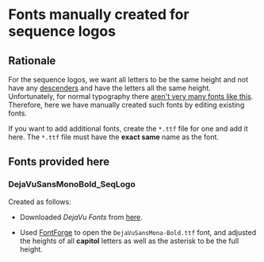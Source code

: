 # Fonts manually created for sequence logos

## Rationale
For the sequence logos, we want all letters to be the same height and not have any [descenders](https://en.wikipedia.org/wiki/Descender) and have the letters all the same height.
Unfortunately, for normal typography there [aren't very many fonts like this](https://graphicdesign.stackexchange.com/questions/111439/is-there-a-font-that-has-the-same-height-for-every-character).
Therefore, here we have manually created such fonts by editing existing fonts.

If you want to add additional fonts, create the `*.ttf` file for one and add it here.
The `*.ttf` file must have the **exact same** name as the font.


## Fonts provided here

### DejaVuSansMonoBold_SeqLogo
Created as follows:

 - Downloaded *DejaVu Fonts* from [here](https://sourceforge.net/projects/dejavu/files/dejavu/2.37/dejavu-fonts-ttf-2.37.zip/download).

 - Used [FontForge](https://fontforge.github.io) to open the `DejaVuSansMona-Bold.ttf` font, and adjusted the heights of all **capitol** letters as well as the asterisk to be the full height.
